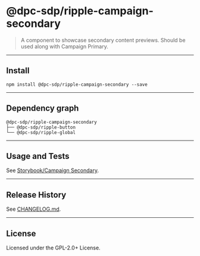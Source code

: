 # @dpc-sdp/ripple-campaign-secondary

> A component to showcase secondary content previews. Should be used along with
Campaign Primary.

--------------------------------------------------------------------------------

## Install

```shell
npm install @dpc-sdp/ripple-campaign-secondary --save
```

--------------------------------------------------------------------------------

## Dependency graph

```shell
@dpc-sdp/ripple-campaign-secondary
├── @dpc-sdp/ripple-button
└── @dpc-sdp/ripple-global
```

--------------------------------------------------------------------------------

## Usage and Tests

See [Storybook/Campaign Secondary](https://ripple.sdp.vic.gov.au/?selectedKind=Organisms/CampaignSecondary&selectedStory=Campaign%20Secondary).

--------------------------------------------------------------------------------

## Release History

See [CHANGELOG.md](./CHANGELOG.md).

--------------------------------------------------------------------------------

## License

Licensed under the GPL-2.0+ License.
